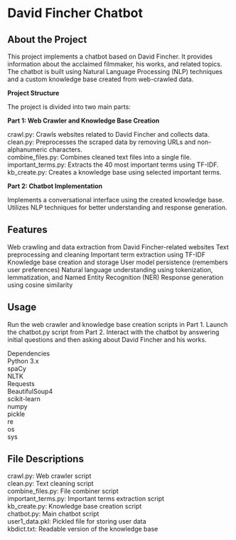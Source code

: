 # David Fincher Chatbot

## About the Project

This project implements a chatbot based on David Fincher. It provides information about the acclaimed filmmaker, his works, and related topics. The chatbot is built using Natural Language Processing (NLP) techniques and a custom knowledge base created from web-crawled data.

**Project Structure**

The project is divided into two main parts:

**Part 1: Web Crawler and Knowledge Base Creation**

crawl.py: Crawls websites related to David Fincher and collects data.  
clean.py: Preprocesses the scraped data by removing URLs and non-alphanumeric characters.  
combine_files.py: Combines cleaned text files into a single file.  
important_terms.py: Extracts the 40 most important terms using TF-IDF.  
kb_create.py: Creates a knowledge base using selected important terms.

**Part 2: Chatbot Implementation**

Implements a conversational interface using the created knowledge base.
Utilizes NLP techniques for better understanding and response generation.

## Features

Web crawling and data extraction from David Fincher-related websites
Text preprocessing and cleaning
Important term extraction using TF-IDF
Knowledge base creation and storage
User model persistence (remembers user preferences)
Natural language understanding using tokenization, lemmatization, and Named Entity Recognition (NER)
Response generation using cosine similarity

## Usage

Run the web crawler and knowledge base creation scripts in Part 1.
Launch the chatbot.py script from Part 2.
Interact with the chatbot by answering initial questions and then asking about David Fincher and his works.

Dependencies  
Python 3.x  
spaCy  
NLTK  
Requests  
BeautifulSoup4  
scikit-learn  
numpy  
pickle  
re  
os  
sys  

## File Descriptions

crawl.py: Web crawler script  
clean.py: Text cleaning script  
combine_files.py: File combiner script  
important_terms.py: Important terms extraction script  
kb_create.py: Knowledge base creation script  
chatbot.py: Main chatbot script  
user1_data.pkl: Pickled file for storing user data  
kbdict.txt: Readable version of the knowledge base  
